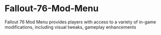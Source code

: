# Fallout-76-Mod-Menu
Fallout 76 Mod Menu provides players with access to a variety of in-game modifications, including visual tweaks, gameplay enhancements
